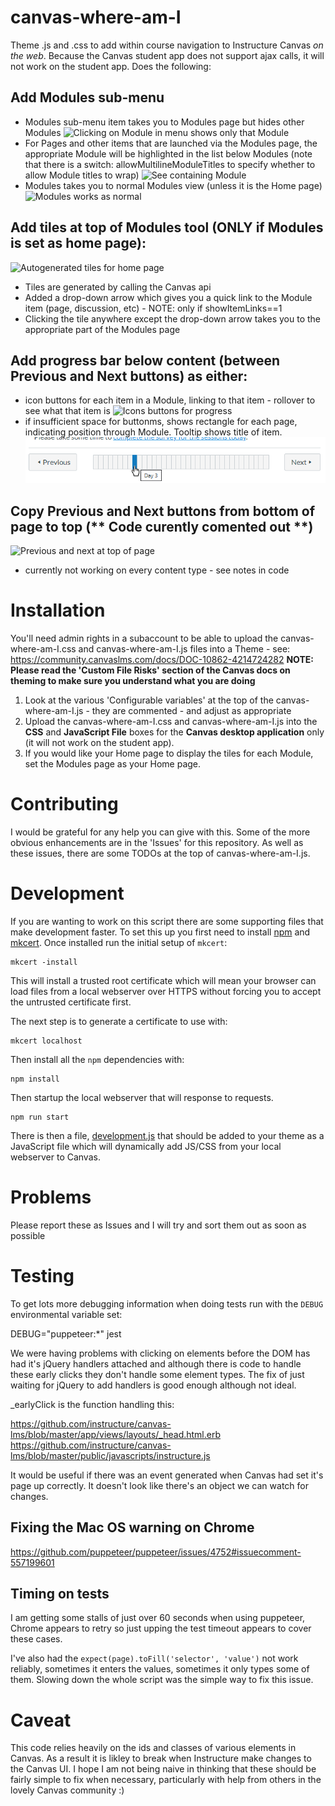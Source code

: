 # canvas-where-am-I
Theme .js and .css to add within course navigation to Instructure Canvas *on the web*. Because the Canvas student app does not support ajax calls, it will not work on the student app. Does the following:

## Add Modules sub-menu
* Modules sub-menu item takes you to Modules page but hides other Modules
![Clicking on Module in menu shows only that Module](./readme-images/sub-menu-shows-only-selected-module.png)
* For Pages and other items that are launched via the Modules page, the appropriate Module will be highlighted in the list below Modules (note that there is a switch: allowMultilineModuleTitles to specify whether to allow Module titles to wrap)
![See containing Module](./readme-images/sub-menu-shows-module-containing-page.png)
* Modules takes you to normal Modules view (unless it is the Home page)
![Modules works as normal](./readme-images/modules-shows-normal-modules.png)

## Add tiles at top of Modules tool (ONLY if Modules is set as home page):
![Autogenerated tiles for home page](./readme-images/autogenerated-module-tiles-and-navigation.png)
* Tiles are generated by calling the Canvas api
* Added a drop-down arrow which gives you a quick link to the Module item (page, discussion, etc) - NOTE: only if showItemLinks==1
* Clicking the tile anywhere except the drop-down arrow takes you to the appropriate part of the Modules page

## Add progress bar below content (between Previous and Next buttons) as either:
* icon buttons for each item in a Module, linking to that item - rollover to see what that item is
![Icons buttons for progress](./readme-images/autogenerated-progress-buttons.png)
* if insufficient space for buttonms, shows rectangle for each page, indicating position through Module. Tooltip shows title of item.
![Bar for progress](./readme-images/autogenerated-progress-bar.png)

## Copy Previous and Next buttons from bottom of page to top (** Code curently comented out **)
![Previous and next at top of page](./readme-images/previous-and-next-buttons-at-top-of-page.png)
* currently not working on every content type - see notes in code

# Installation
You'll need admin rights in a subaccount to be able to upload the canvas-where-am-I.css and canvas-where-am-I.js files into a Theme - see: https://community.canvaslms.com/docs/DOC-10862-4214724282 
**NOTE: Please read the 'Custom File Risks' section of the Canvas docs on theming to make sure you understand what you are doing**
1. Look at the various 'Configurable variables' at the top of the canvas-where-am-I.js - they are commented - and adjust as appropriate
2. Upload the canvas-where-am-I.css and canvas-where-am-I.js into the **CSS** and **JavaScript File** boxes for the **Canvas desktop application** only (it will not work on the student app).
3. If you would like your Home page to display the tiles for each Module, set the Modules page as your Home page.

# Contributing
I would be grateful for any help you can give with this. Some of the more obvious enhancements are in the 'Issues' for this repository. As well as these issues, there are some TODOs at the top of canvas-where-am-I.js.

# Development
If you are wanting to work on this script there are some supporting files that make development faster. To set this up you first need to install [npm](https://www.npmjs.com/get-npm) and [mkcert](https://github.com/FiloSottile/mkcert). Once installed run the initial setup of `mkcert`:

    mkcert -install

This will install a trusted root certificate which will mean your browser can load files from a local webserver over HTTPS without forcing you to accept the untrusted certificate first.

The next step is to generate a certificate to use with:

    mkcert localhost

Then install all the `npm` dependencies with:

    npm install

Then startup the local webserver that will response to requests.

    npm run start

There is then a file, [development.js](./development.js) that should be added to your theme as a JavaScript file which will dynamically add JS/CSS from your local webserver to Canvas. 

# Problems
Please report these as Issues and I will try and sort them out as soon as possible

# Testing

To get lots more debugging information when doing tests run with the `DEBUG` environmental variable set:

DEBUG="puppeteer:*" jest

We were having problems with clicking on elements before the DOM has had it's jQuery handlers attached and although there is code to handle these early clicks they don't handle some element types.
The fix of just waiting for jQuery to add handlers is good enough although not ideal.

_earlyClick is the function handling this:

https://github.com/instructure/canvas-lms/blob/master/app/views/layouts/_head.html.erb
https://github.com/instructure/canvas-lms/blob/master/public/javascripts/instructure.js

It would be useful if there was an event generated when Canvas had set it's page up correctly. It doesn't look like there's an object we can watch for changes.

## Fixing the Mac OS warning on Chrome

https://github.com/puppeteer/puppeteer/issues/4752#issuecomment-557199601

## Timing on tests

I am getting some stalls of just over 60 seconds when using puppeteer, Chrome appears to retry so just upping the test timeout appears to cover these cases.

I've also had the `expect(page).toFill('selector', 'value')` not work reliably, sometimes it enters the values, sometimes it only types some of them. Slowing down the whole script was the simple way to fix this issue.  

# Caveat
This code relies heavily on the ids and classes of various elements in Canvas. As a result it is likley to break when Instructure make changes to the Canvas UI. I hope I am not being naive in thinking that these should be fairly simple to fix when necessary, particularly with help from others in the lovely Canvas community :)


